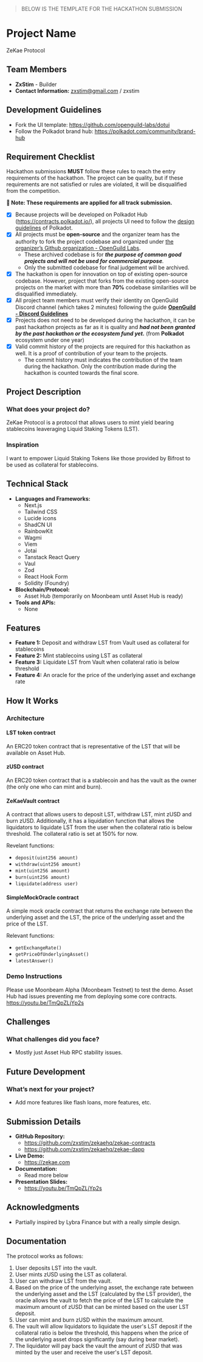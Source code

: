 > BELOW IS THE TEMPLATE FOR THE HACKATHON SUBMISSION

# **Project Name**  
ZeKae Protocol

## **Team Members**  
- **ZxStim** - Builder
- **Contact Information:** zxstim@gmail.com / zxstim

## Development Guidelines
- Fork the UI template: https://github.com/openguild-labs/dotui
- Follow the Polkadot brand hub: https://polkadot.com/community/brand-hub

## Requirement Checklist

Hackathon submissions **MUST** follow these rules to reach the entry requirements of the hackathon. The project can be quality, but if these requirements are not satisfied or rules are violated, it will be disqualified from the competition.

**🔴 Note: These requirements are applied for all track submission.** 

- [x] Because projects will be developed on Polkadot Hub (https://contracts.polkadot.io/), all projects UI need to follow the [design guidelines](https://polkadot.com/community/brand-hub) of Polkadot.
- [x] All projects must be **open-source** and the organizer team has the authority to fork the project codebase and organized under [the organizer’s Github organization - OpenGuild Labs](https://github.com/openguild-labs). 
    - These archived codebase is for ***the purpose of common good projects and will not be used for commercial purpose**.*
    - Only the submitted codebase for final judgement will be archived.
- [x] The hackathon is open for innovation on top of existing open-source codebase. However, project that forks from the existing open-source projects on the market with more than **70%** codebase similarities will be disqualified immediately. 
- [x] All project team members must verify their identity on OpenGuild Discord channel (which takes 2 minutes) following the guide [**OpenGuild - Discord Guidelines**](https://handbook.openguild.wtf/general-information/guidelines/discord-guidelines)
- [x] Projects does not need to be developed during the hackathon, it can be past hackathon projects as far as it is quality and ***had not been granted by the past hackathon or the ecosystem fund yet.*** (from **Polkadot** ecosystem under one year)
- [x] Valid commit history of the projects are required for this hackathon as well. It is a proof of contribution of your team to the projects. 
    - The commit history must indicates the contribution of the team during the hackathon. Only the contribution made during the hackathon is counted towards the final score.

## **Project Description**  
### What does your project do?  
ZeKae Protocol is a protocol that allows users to mint yield bearing stablecoins leaveraging Liquid Staking Tokens (LST).

### Inspiration  
I want to empower Liquid Staking Tokens like those provided by Bifrost to be used as collateral for stablecoins.

## **Technical Stack**  
- **Languages and Frameworks:**  
    - Next.js
    - Tailwind CSS
    - Lucide icons
    - ShadCN UI
    - RainbowKit
    - Wagmi
    - Viem
    - Jotai
    - Tanstack React Query
    - Vaul
    - Zod
    - React Hook Form
    - Solidity (Foundry)
- **Blockchain/Protocol:**  
    - Asset Hub (temporarily on Moonbeam until Asset Hub is ready)
- **Tools and APIs:** 
    - None

## **Features**  
- **Feature 1:** Deposit and withdraw LST from Vault used as collateral for stablecoins
- **Feature 2:** Mint stablecoins using LST as collateral
- **Feature 3:** Liquidate LST from Vault when collateral ratio is below threshold
- **Feature 4:** An oracle for the price of the underlying asset and exchange rate

## **How It Works**  
### Architecture  
#### LST token contract
An ERC20 token contract that is representative of the LST that will be available on Asset Hub.

#### zUSD contract
An ERC20 token contract that is a stablecoin and has the vault as the owner (the only one who can mint and burn).

#### ZeKaeVault contract
A contract that allows users to deposit LST, withdraw LST, mint zUSD and burn zUSD. Additionally, it has a liquidation function that allows the liquidators to liquidate LST from the user when the collateral ratio is below threshold. The collateral ratio is set at 150% for now.

Revelant functions:
- `deposit(uint256 amount)`
- `withdraw(uint256 amount)`
- `mint(uint256 amount)`
- `burn(uint256 amount)`
- `liquidate(address user)`

#### SimpleMockOracle contract
A simple mock oracle contract that returns the exchange rate between the underlying asset and the LST, the price of the underlying asset and the price of the LST.

Relevant functions:
- `getExchangeRate()`
- `getPriceOfUnderlyingAsset()`
- `latestAnswer()`

### Demo Instructions
Please use Moonbeam Alpha (Moonbeam Testnet) to test the demo. Asset Hub had issues preventing me from deploying some core contracts.
https://youtu.be/TmQpZLjYp2s

## **Challenges**  
### What challenges did you face?  
- Mostly just Asset Hub RPC stability issues.

## **Future Development**  
### What’s next for your project?  
- Add more features like flash loans, more features, etc.

## **Submission Details**  
- **GitHub Repository:**  
    - https://github.com/zxstim/zekaehq/zekae-contracts
    - https://github.com/zxstim/zekaehq/zekae-dapp
- **Live Demo:**  
    - https://zekae.com
- **Documentation:**  
    - Read more below
- **Presentation Slides:**  
    - https://youtu.be/TmQpZLjYp2s

## **Acknowledgments**  
- Partially inspired by Lybra Finance but with a really simple design.


## **Documentation**

The protocol works as follows:

1. User deposits LST into the vault.
2. User mints zUSD using the LST as collateral.
3. User can withdraw LST from the vault.
4. Based on the price of the underlying asset, the exchange rate between the underlying asset and the LST (calculated by the LST provider), the oracle allows the vault to fetch the price of the LST to calculate the maximum amount of zUSD that can be minted based on the user LST deposit.
5. User can mint and burn zUSD within the maximum amount.
6. The vault will allow liquidators to liquidate the user's LST deposit if the collateral ratio is below the threshold, this happens when the price of the underlying asset drops significantly (say during bear market).
7. The liquidator will pay back the vault the amount of zUSD that was minted by the user and receive the user's LST deposit.
